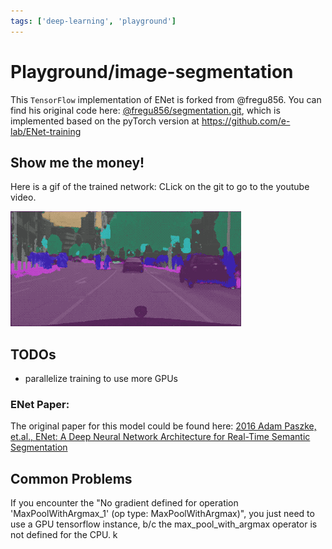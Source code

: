 ```yaml
---
tags: ['deep-learning', 'playground']
---
```


# Playground/image-segmentation

This `TensorFlow` implementation of ENet is forked from @fregu856. You can find his 
original code here: [@fregu856/segmentation.git](https://github.com/fregu856/segmentation), which is implemented based on 
the pyTorch version at https://github.com/e-lab/ENet-training

## Show me the money!

Here is a gif of the trained network: CLick on the git to go to the youtube video.

[![ENet segmentation cityscapes stuggart 00](./figures/cityscapes_stuggart_00_short.gif)](https://www.youtube.com/watch?v=4OB9a3KgCXM)

## TODOs

- parallelize training to use more GPUs


### ENet Paper: 

The original paper for this model could be found here: 
[2016 Adam Paszke, et.al., ENet: A Deep Neural Network Architecture for Real-Time Semantic Segmentation
](https://arxiv.org/pdf/1606.02147.pdf)

## Common Problems

If you encounter the "No gradient defined for operation 'MaxPoolWithArgmax_1' (op type: MaxPoolWithArgmax)", you just need to use a GPU tensorflow instance, b/c the max_pool_with_argmax operator is not defined for the CPU.
                                             k
